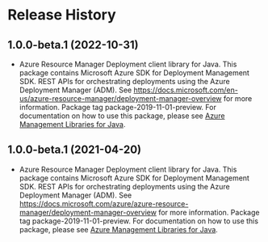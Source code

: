 # Release History

## 1.0.0-beta.1 (2022-10-31)

- Azure Resource Manager Deployment client library for Java. This package contains Microsoft Azure SDK for Deployment Management SDK. REST APIs for orchestrating deployments using the Azure Deployment Manager (ADM). See https://docs.microsoft.com/en-us/azure-resource-manager/deployment-manager-overview for more information. Package tag package-2019-11-01-preview. For documentation on how to use this package, please see [Azure Management Libraries for Java](https://aka.ms/azsdk/java/mgmt).

## 1.0.0-beta.1 (2021-04-20)

- Azure Resource Manager Deployment client library for Java. This package contains Microsoft Azure SDK for Deployment Management SDK. REST APIs for orchestrating deployments using the Azure Deployment Manager (ADM). See https://docs.microsoft.com/azure/azure-resource-manager/deployment-manager-overview for more information. Package tag package-2019-11-01-preview. For documentation on how to use this package, please see [Azure Management Libraries for Java](https://aka.ms/azsdk/java/mgmt).

